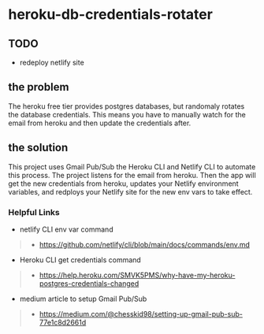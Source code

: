 # heroku-db-credentials-rotater

## TODO
- redeploy netlify site

## the problem
The heroku free tier provides postgres databases, but randomaly rotates the database credentials. This means you have to manually watch for the email from heroku and then update the credentials after.

## the solution
This project uses Gmail Pub/Sub the Heroku CLI and Netlify CLI to automate this process. The project listens for the email from heroku. Then the app will get the new credentials from heroku, updates your Netlify environment variables, and redploys your Netlify site for the new env vars to take effect. 

### Helpful Links
- netlify CLI env var command
> - https://github.com/netlify/cli/blob/main/docs/commands/env.md
- Heroku CLI get credentials command 
> - https://help.heroku.com/SMVK5PMS/why-have-my-heroku-postgres-credentials-changed
- medium article to setup Gmail Pub/Sub
> - https://medium.com/@chesskid98/setting-up-gmail-pub-sub-77e1c8d2661d

